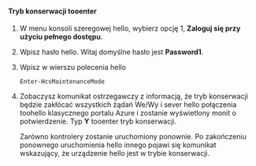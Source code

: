 <!--author=SharS last changed: 12/01/15-->

#### <a name="tooenter-maintenance-mode"></a>Tryb konserwacji tooenter
1. W menu konsoli szeregowej hello, wybierz opcję 1, **Zaloguj się przy użyciu pełnego dostępu**.
2. Wpisz hasło hello. Witaj domyślne hasło jest **Password1**.
3. Wpisz w wierszu polecenia hello
   
     `Enter-HcsMaintenanceMode`
4. Zobaczysz komunikat ostrzegawczy z informacją, że tryb konserwacji będzie zakłócać wszystkich żądań We/Wy i sever hello połączenia toohello klasycznego portalu Azure i zostanie wyświetlony monit o potwierdzenie. Typ **Y** tooenter tryb konserwacji.
   
    Zarówno kontrolery zostanie uruchomiony ponownie. Po zakończeniu ponownego uruchomienia hello innego pojawi się komunikat wskazujący, że urządzenie hello jest w trybie konserwacji.

